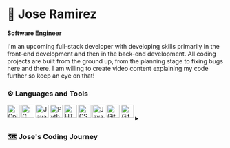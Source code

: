 <!-- Heading -->
#  👾 Jose Ramirez

**Software Engineer**

<!-- About Section -->
I'm an upcoming full-stack developer with developing skills primarily in the front-end development and then in the back-end development. All coding projects are built from the ground up, from the planning stage to fixing bugs here and there. I am willing to create video content explaining my code further so keep an eye on that! 


<!-- Images for Languages and Tools -->
### ⚙️ Languages and Tools

<img align="left" alt="Cplusplus" width="30px" style="padding-right;10px" src="https://cdn.jsdelivr.net/gh/devicons/devicon/icons/cplusplus/cplusplus-original.svg" />
<img align="left" alt="C" width="30px" style="padding-right;10px" src="https://cdn.jsdelivr.net/gh/devicons/devicon/icons/c/c-original.svg" />
<img align="left" alt="Java" width="30px" style="padding-right;10px" src="https://cdn.jsdelivr.net/gh/devicons/devicon/icons/java/java-original.svg" />
<img align="left" alt="Python" width="30px" style="padding-right;10px" src="https://cdn.jsdelivr.net/gh/devicons/devicon/icons/python/python-original.svg" />
<img align="left" alt="HTML5" width="30px" style="padding-right;10px" src="https://cdn.jsdelivr.net/gh/devicons/devicon/icons/html5/html5-original.svg" />
<img align="left" alt="CSS3" width="30px" style="padding-right;10px" src="https://cdn.jsdelivr.net/gh/devicons/devicon/icons/css3/css3-original.svg" />
<img align="left" alt="JavaScript" width="30px" style="padding-right;10px" src="https://cdn.jsdelivr.net/gh/devicons/devicon/icons/javascript/javascript-original.svg" />
<img align="left" alt="Git" width="30px" style="padding-right;10px" src="https://cdn.jsdelivr.net/gh/devicons/devicon/icons/git/git-original.svg" />
<img align="left" alt="GitHub" width="30px" style="padding-right;10px" src="https://cdn.jsdelivr.net/gh/devicons/devicon/icons/github/github-original.svg" />

#

<!-- Summary of my experience (collapsed) -->
<details>
    <summary><h3>🗺️ Jose's Coding Journey</h3></summary>
        I started my coding journey as a computer science student learning C++ and C language. Later on, with this foundation, I developed my skills by learning more languages like Python and Java to understand the importance of each in several codes. I used many programs to learn, from Codeacedemy to the CS50x course by Harvard. With this foundation, I always had a dream to pursue and that is to get a job in the field. I always have the burning desire to learn more each day and going into this field will help me with this desire of mine. As I start this journey in the software engineering field, I seek to create many amazing connections as well as produce my products out there. I'm ready to tackle anything on my way to reach my dreams.

### Let's Connect!
<p align="left">
    <a href="https://www.linkedin.com/in/jramirezpro03/">
        fa(name = "r-project", fill = "steelblue")
        #> <svg xmlns="http://www.w3.org/2000/svg" viewBox="0 0 448 512"><!--! Font Awesome Pro 6.3.0 by @fontawesome - https://fontawesome.com License - https://fontawesome.com/license (Commercial License) Copyright 2023 Fonticons, Inc. --><path d="M416 32H31.9C14.3 32 0 46.5 0 64.3v383.4C0 465.5 14.3 480 31.9 480H416c17.6 0 32-14.5 32-32.3V64.3c0-17.8-14.4-32.3-32-32.3zM135.4 416H69V202.2h66.5V416zm-33.2-243c-21.3 0-38.5-17.3-38.5-38.5S80.9 96 102.2 96c21.2 0 38.5 17.3 38.5 38.5 0 21.3-17.2 38.5-38.5 38.5zm282.1 243h-66.4V312c0-24.8-.5-56.7-34.5-56.7-34.6 0-39.9 27-39.9 54.9V416h-66.4V202.2h63.7v29.2h.9c8.9-16.8 30.6-34.5 62.9-34.5 67.2 0 79.7 44.3 79.7 101.9V416z"/></svg>
    </a>

